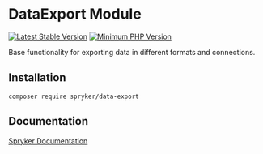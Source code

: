 # DataExport Module
[![Latest Stable Version](https://poser.pugx.org/spryker/data-export/v/stable.svg)](https://packagist.org/packages/spryker/data-export)
[![Minimum PHP Version](https://img.shields.io/badge/php-%3E%3D%207.4-8892BF.svg)](https://php.net/)

Base functionality for exporting data in different formats and connections.

## Installation

```
composer require spryker/data-export
```

## Documentation

[Spryker Documentation](https://academy.spryker.com/developing_with_spryker/module_guide/modules.html)
